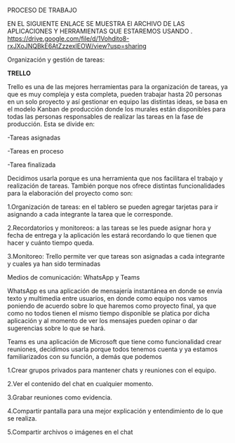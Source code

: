PROCESO DE TRABAJO

EN EL SIGUIENTE ENLACE  SE MUESTRA El ARCHIVO DE LAS APLICACIONES Y HERRAMIENTAS QUE ESTAREMOS USANDO . 
https://drive.google.com/file/d/1Vohdito8-rxJXoJNQBkE6AtZzzexlEOW/view?usp=sharing

Organización y gestión de tareas:

**TRELLO**  

Trello es una de las mejores herramientas para la organización de tareas, ya que es
muy compleja y esta completa, pueden trabajar hasta 20 personas en un solo
proyecto y así gestionar en equipo las distintas ideas, se basa en el modelo Kanban
de producción donde los murales están disponibles para todas las personas
responsables de realizar las tareas en la fase de producción. Esta se divide en:

-Tareas asignadas 

-Tareas en proceso 

-Tarea finalizada

Decidimos usarla porque es una herramienta que nos facilitara el trabajo y
realización de tareas. También porque nos ofrece distintas funcionalidades para la
elaboración del proyecto como son:

1.Organización de tareas: en el tablero se pueden agregar tarjetas para ir
asignando a cada integrante la tarea que le corresponde.

2.Recordatorios y monitoreos: a las tareas se les puede asignar hora y fecha de
entrega y la aplicación les estará recordando lo que tienen que hacer y cuánto
tiempo queda.

3.Monitoreo: Trello permite ver que tareas son asignadas a cada integrante y
cuales ya han sido terminadas

Medios de comunicación: WhatsApp y Teams

WhatsApp es una aplicación de mensajería instantánea en donde se envía texto y
multimedia entre usuarios, en donde como equipo nos vamos poniendo de acuerdo
sobre lo que haremos como proyecto final, ya que como no todos tienen el mismo
tiempo disponible se platica por dicha aplicación y al momento de ver los mensajes
pueden opinar o dar sugerencias sobre lo que se hará.

Teams es una aplicación de Microsoft que tiene como funcionalidad crear reuniones,
decidimos usarla porque todos tenemos cuenta y ya estamos familiarizados con su
función, a demás que podemos

1.Crear grupos privados para mantener chats y reuniones con el equipo.

2.Ver el contenido del chat en cualquier momento.

3.Grabar reuniones como evidencia.

4.Compartir pantalla para una mejor explicación y entendimiento de lo que se
realiza.

5.Compartir archivos o imágenes en el chat
